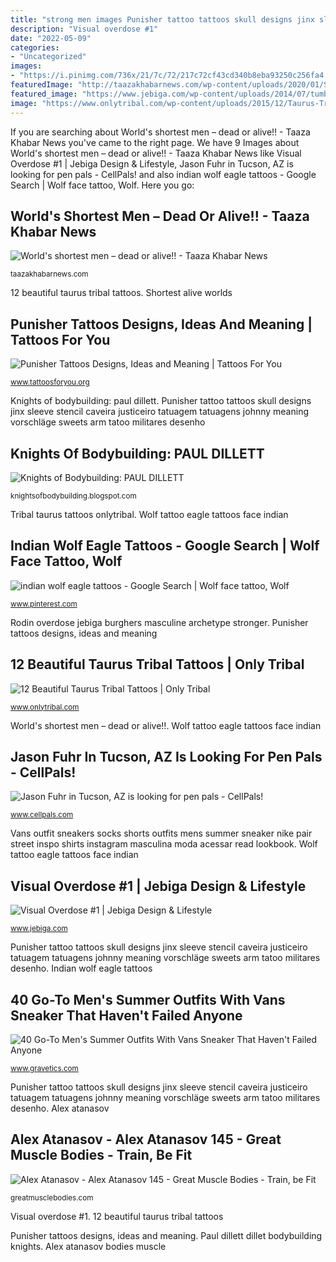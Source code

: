 ```yaml
---
title: "strong men images Punisher tattoo tattoos skull designs jinx sleeve stencil caveira justiceiro tatuagem tatuagens johnny meaning vorschläge sweets arm tatoo militares desenho"
description: "Visual overdose #1"
date: "2022-05-09"
categories:
- "Uncategorized"
images:
- "https://i.pinimg.com/736x/21/7c/72/217c72cf43cd340b8eba93250c256fa4.jpg"
featuredImage: "http://taazakhabarnews.com/wp-content/uploads/2020/01/Shortest-ed.jpg"
featured_image: "https://www.jebiga.com/wp-content/uploads/2014/07/tumblr_n7vhr1SzIi1t0vssco1_500.jpg"
image: "https://www.onlytribal.com/wp-content/uploads/2015/12/Taurus-Tribal-Tattoos.jpg"
---
```


If you are searching about World&#039;s shortest men – dead or alive!! - Taaza Khabar News you've came to the right page. We have 9 Images about World&#039;s shortest men – dead or alive!! - Taaza Khabar News like Visual Overdose #1 | Jebiga Design &amp; Lifestyle, Jason Fuhr in Tucson, AZ is looking for pen pals - CellPals! and also indian wolf eagle tattoos - Google Search | Wolf face tattoo, Wolf. Here you go:

## World&#039;s Shortest Men – Dead Or Alive!! - Taaza Khabar News

![World&#039;s shortest men – dead or alive!! - Taaza Khabar News](http://taazakhabarnews.com/wp-content/uploads/2020/01/Shortest-ed.jpg "Rodin overdose jebiga burghers masculine archetype stronger")

<small>taazakhabarnews.com</small>

12 beautiful taurus tribal tattoos. Shortest alive worlds

## Punisher Tattoos Designs, Ideas And Meaning | Tattoos For You

![Punisher Tattoos Designs, Ideas and Meaning | Tattoos For You](https://www.tattoosforyou.org/wp-content/uploads/2016/03/Punisher-Sleeve-Tattoo.jpg "Visual overdose #1")

<small>www.tattoosforyou.org</small>

Knights of bodybuilding: paul dillett. Punisher tattoo tattoos skull designs jinx sleeve stencil caveira justiceiro tatuagem tatuagens johnny meaning vorschläge sweets arm tatoo militares desenho

## Knights Of Bodybuilding: PAUL DILLETT

![Knights of Bodybuilding: PAUL DILLETT](http://3.bp.blogspot.com/-Max8FS70FiA/TrJT8w2tAeI/AAAAAAAABFk/eNh4GXibFJg/s1600/kob_dillet_paul+%25288%2529.jpeg "Knights of bodybuilding: paul dillett")

<small>knightsofbodybuilding.blogspot.com</small>

Tribal taurus tattoos onlytribal. Wolf tattoo eagle tattoos face indian

## Indian Wolf Eagle Tattoos - Google Search | Wolf Face Tattoo, Wolf

![indian wolf eagle tattoos - Google Search | Wolf face tattoo, Wolf](https://i.pinimg.com/736x/21/7c/72/217c72cf43cd340b8eba93250c256fa4.jpg "Indian wolf eagle tattoos")

<small>www.pinterest.com</small>

Rodin overdose jebiga burghers masculine archetype stronger. Punisher tattoos designs, ideas and meaning

## 12 Beautiful Taurus Tribal Tattoos | Only Tribal

![12 Beautiful Taurus Tribal Tattoos | Only Tribal](https://www.onlytribal.com/wp-content/uploads/2015/12/Taurus-Tribal-Tattoos.jpg "Visual overdose #1")

<small>www.onlytribal.com</small>

World&#039;s shortest men – dead or alive!!. Wolf tattoo eagle tattoos face indian

## Jason Fuhr In Tucson, AZ Is Looking For Pen Pals - CellPals!

![Jason Fuhr in Tucson, AZ is looking for pen pals - CellPals!](https://www.cellpals.com/media/90d00d6a09/images/2014-04/jason_fuhr_7.jpg "Knights of bodybuilding: paul dillett")

<small>www.cellpals.com</small>

Vans outfit sneakers socks shorts outfits mens summer sneaker nike pair street inspo shirts instagram masculina moda acessar read lookbook. Wolf tattoo eagle tattoos face indian

## Visual Overdose #1 | Jebiga Design &amp; Lifestyle

![Visual Overdose #1 | Jebiga Design &amp; Lifestyle](https://www.jebiga.com/wp-content/uploads/2014/07/tumblr_n7vhr1SzIi1t0vssco1_500.jpg "Tribal taurus tattoos onlytribal")

<small>www.jebiga.com</small>

Punisher tattoo tattoos skull designs jinx sleeve stencil caveira justiceiro tatuagem tatuagens johnny meaning vorschläge sweets arm tatoo militares desenho. Indian wolf eagle tattoos

## 40 Go-To Men&#039;s Summer Outfits With Vans Sneaker That Haven&#039;t Failed Anyone

![40 Go-To Men&#039;s Summer Outfits With Vans Sneaker That Haven&#039;t Failed Anyone](https://www.gravetics.com/wp-content/uploads/2017/06/Men-In-Black.jpg "Paul dillett dillet bodybuilding knights")

<small>www.gravetics.com</small>

Punisher tattoo tattoos skull designs jinx sleeve stencil caveira justiceiro tatuagem tatuagens johnny meaning vorschläge sweets arm tatoo militares desenho. Alex atanasov

## Alex Atanasov - Alex Atanasov 145 - Great Muscle Bodies - Train, Be Fit

![Alex Atanasov - Alex Atanasov 145 - Great Muscle Bodies - Train, be Fit](https://greatmusclebodies.com/albums/userpics/10001/alex_atanasov/Alex_Atanasov_145.jpg "Cellpals fuhr jason az tucson")

<small>greatmusclebodies.com</small>

Visual overdose #1. 12 beautiful taurus tribal tattoos

Punisher tattoos designs, ideas and meaning. Paul dillett dillet bodybuilding knights. Alex atanasov bodies muscle
